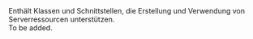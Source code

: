 <Namespace Name="Microsoft.Azure.Management.Compute.Fluent">
  <Docs>
    <summary>Enthält Klassen und Schnittstellen, die Erstellung und Verwendung von Serverressourcen unterstützen.</summary> 
    <remarks>To be added.</remarks>
  </Docs>
</Namespace>
